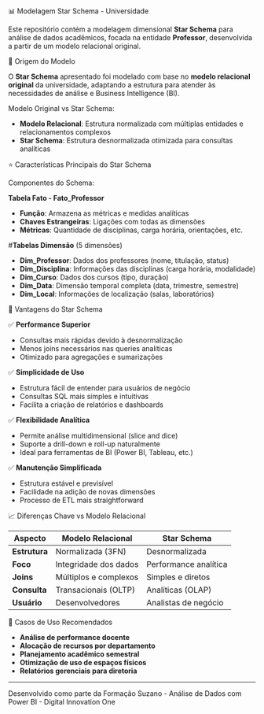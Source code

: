 📊 Modelagem Star Schema - Universidade

Este repositório contém a modelagem dimensional **Star Schema** para análise de dados acadêmicos, focada na entidade **Professor**, desenvolvida a partir de um modelo relacional original.

🎯 Origem do Modelo

O **Star Schema** apresentado foi modelado com base no **modelo relacional original** da universidade, adaptando a estrutura para atender às necessidades de análise e Business Intelligence (BI).

Modelo Original vs Star Schema:
- **Modelo Relacional**: Estrutura normalizada com múltiplas entidades e relacionamentos complexos
- **Star Schema**: Estrutura desnormalizada otimizada para consultas analíticas

⭐ Características Principais do Star Schema

Componentes do Schema:

**Tabela Fato - Fato_Professor**
- **Função**: Armazena as métricas e medidas analíticas
- **Chaves Estrangeiras**: Ligações com todas as dimensões
- **Métricas**: Quantidade de disciplinas, carga horária, orientações, etc.

#**Tabelas Dimensão** (5 dimensões)
- **Dim_Professor**: Dados dos professores (nome, titulação, status)
- **Dim_Disciplina**: Informações das disciplinas (carga horária, modalidade)
- **Dim_Curso**: Dados dos cursos (tipo, duração)
- **Dim_Data**: Dimensão temporal completa (data, trimestre, semestre)
- **Dim_Local**: Informações de localização (salas, laboratórios)

🚀 Vantagens do Star Schema

✅ **Performance Superior**
- Consultas mais rápidas devido à desnormalização
- Menos joins necessários nas queries analíticas
- Otimizado para agregações e sumarizações

✅ **Simplicidade de Uso**
- Estrutura fácil de entender para usuários de negócio
- Consultas SQL mais simples e intuitivas
- Facilita a criação de relatórios e dashboards

✅ **Flexibilidade Analítica**
- Permite análise multidimensional (slice and dice)
- Suporte a drill-down e roll-up naturalmente
- Ideal para ferramentas de BI (Power BI, Tableau, etc.)

✅ **Manutenção Simplificada**
- Estrutura estável e previsível
- Facilidade na adição de novas dimensões
- Processo de ETL mais straightforward

📈 Diferenças Chave vs Modelo Relacional

| Aspecto | Modelo Relacional | Star Schema |
|---------|-------------------|-------------|
| **Estrutura** | Normalizada (3FN) | Desnormalizada |
| **Foco** | Integridade dos dados | Performance analítica |
| **Joins** | Múltiplos e complexos | Simples e diretos |
| **Consulta** | Transacionais (OLTP) | Analíticas (OLAP) |
| **Usuário** | Desenvolvedores | Analistas de negócio |

🎯 Casos de Uso Recomendados

- **Análise de performance docente**
- **Alocação de recursos por departamento**
- **Planejamento acadêmico semestral**
- **Otimização de uso de espaços físicos**
- **Relatórios gerenciais para diretoria**

---

Desenvolvido como parte da Formação Suzano - Análise de Dados com Power BI - Digital Innovation One
